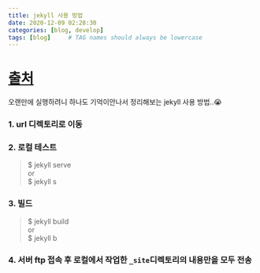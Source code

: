 ```yaml
---
title: jekyll 사용 방법
date: 2020-12-09 02:28:30 
categories: [blog, develop]
tags: [blog]     # TAG names should always be lowercase
---
```


# [출처](https://jekyllrb.com/docs/usage/)

오랜만에 실행하려니 하나도 기억이안나서 정리해보는 jekyll 사용 방법..😭  
### 1. url 디렉토리로 이동  

### 2. 로컬 테스트
> $ jekyll serve  
> or  
> $ jekyll s  

### 3. 빌드
> $ jekyll build  
> or   
> $ jekyll b  

### 4. 서버 ftp 접속 후 로컬에서 작업한 `_site`디렉토리의 내용만을 모두 전송